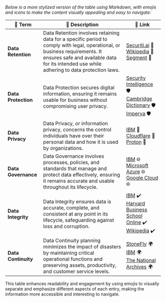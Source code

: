 _Below is a more stylized version of the table using Markdown, with emojis and icons to make the content visually appealing and easy to navigate:_

| 📜 **Term**           | 📖 **Description**                                                                                                                                                                                                                     | 🔗 **Link**                                                                                                                                                   |
|-----------------------|----------------------------------------------------------------------------------------------------------------------------------------------------------------------------------------------------------------------------------------|---------------------------------------------------------------------------------------------------------------------------------------------------------------|
| **Data Retention**    | Data Retention involves retaining data for a specific period to comply with legal, operational, or business requirements. It ensures safe and available data for its intended use while adhering to data protection laws.                 | [Securiti.ai](https://securiti.ai/what-is-data-retention/) 📄<br>[Wikipedia](https://en.wikipedia.org/wiki/Data_retention) 📄<br>[Segment](https://segment.com/blog/data-retention/) 📄         |
| **Data Protection**   | Data Protection secures digital information, ensuring it remains usable for business without compromising user privacy.                                                                                                                 | [Security Intelligence](https://securityintelligence.com/articles/what-is-data-protection/) 🛡️<br>[Cambridge Dictionary](https://dictionary.cambridge.org/dictionary/english/data-protection) 🛡️<br>[Imperva](https://www.imperva.com/learn/data-security/data-protection/) 🛡️ |
| **Data Privacy**      | Data Privacy, or information privacy, concerns the control individuals have over their personal data and how it is used by organizations.                                                                                                | [IBM](https://www.ibm.com/topics/data-privacy) 🔐<br>[Cloudflare](https://www.cloudflare.com/learning/privacy/what-is-data-privacy/) 🔐<br>[Proton](https://proton.me/blog/what-is-data-privacy) 🔐                   |
| **Data Governance**   | Data Governance involves processes, policies, and standards that manage and protect data effectively, ensuring it remains accurate and usable throughout its lifecycle.                                                                  | [IBM](https://www.ibm.com/topics/data-governance) 🌐<br>[Microsoft Azure](https://azure.microsoft.com/en-us/resources/cloud-computing-dictionary/what-is-a-data-governance/) 🌐<br>[Google Cloud](https://cloud.google.com/learn/what-is-data-governance) 🌐       |
| **Data Integrity**    | Data Integrity ensures data is accurate, complete, and consistent at any point in its lifecycle, safeguarding against loss and corruption.                                                                                                | [IBM](https://www.ibm.com/topics/data-integrity) ✔️<br>[Harvard Business School Online](https://online.hbs.edu/blog/post/what-is-data-integrity) ✔️<br>[Wikipedia](https://en.wikipedia.org/wiki/Data_integrity) ✔️          |
| **Data Continuity**   | Data Continuity planning minimizes the impact of disasters by maintaining critical operational functions and preserving assets, productivity, and customer service levels.                                                               | [StoneFly](https://stonefly.com/resources/data-continuity-the-true-essence-of-disaster-recovery/) 🌍<br>[IBM](https://www.ibm.com/topics/data-resiliency) 🌍<br>[The National Archives](https://www.nationalarchives.gov.uk/information-management/manage-information/policy-process/digital-continuity/what-is-digital-continuity/) 🌍 |

This table enhances readability and engagement by using emojis to visually separate and emphasize different aspects of each entry, making the information more accessible and interesting to navigate.
